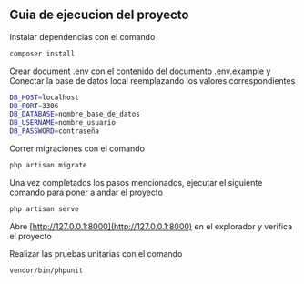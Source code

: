 ## Guia de ejecucion del proyecto

Instalar dependencias con el comando
```bash
composer install
```

Crear document .env con el contenido del documento .env.example y
Conectar la base de datos local reemplazando los valores correspondientes
```bash
DB_HOST=localhost
DB_PORT=3306
DB_DATABASE=nombre_base_de_datos
DB_USERNAME=nombre_usuario
DB_PASSWORD=contraseña
```

Correr migraciones con el comando
```bash
php artisan migrate
```

Una vez completados los pasos mencionados, ejecutar el siguiente comando para
poner a andar el proyecto
```bash
php artisan serve
```

Abre [http://127.0.0.1:8000](http://127.0.0.1:8000) en el explorador y verifica el proyecto

Realizar las pruebas unitarias con el comando
```bash
vendor/bin/phpunit
```